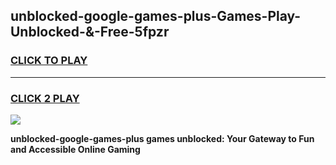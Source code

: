 
## unblocked-google-games-plus-Games-Play-Unblocked-&-Free-5fpzr
<h3>
<a href="https://premium76.site?title=unblocked-google-games-plus&ref=24A">CLICK TO PLAY</a></h3>
<hr>

<h3>
<a href="https://premium76.site?title=unblocked-google-games-plus&ref=24A">CLICK 2 PLAY</a>
  
</h3>

<a href="https://premium76.site?title=unblocked-google-games-plus&ref=24A"><img src="https://clearcache.store/games.png"></a>


**unblocked-google-games-plus games unblocked: Your Gateway to Fun and Accessible Online Gaming**
